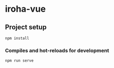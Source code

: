 # iroha-vue

## Project setup
```
npm install
```

### Compiles and hot-reloads for development
```
npm run serve
```